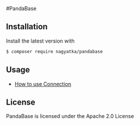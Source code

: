 #PandaBase


## Installation
Install the latest version with

```bash
$ composer require nagyatka/pandabase
```

## Usage
- [How to use Connection](Documentation/01-connectionmanager.md)


## License
PandaBase is licensed under the Apache 2.0 License
